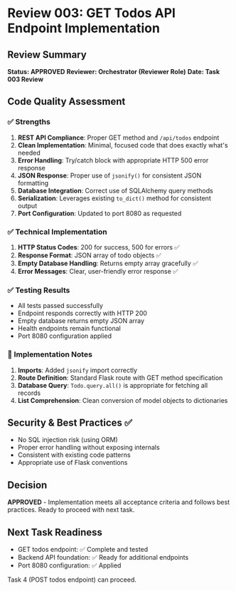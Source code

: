 # Review 003: GET Todos API Endpoint Implementation

## Review Summary
**Status: APPROVED**
**Reviewer: Orchestrator (Reviewer Role)**
**Date: Task 003 Review**

## Code Quality Assessment

### ✅ Strengths
1. **REST API Compliance**: Proper GET method and `/api/todos` endpoint
2. **Clean Implementation**: Minimal, focused code that does exactly what's needed
3. **Error Handling**: Try/catch block with appropriate HTTP 500 error response
4. **JSON Response**: Proper use of `jsonify()` for consistent JSON formatting
5. **Database Integration**: Correct use of SQLAlchemy query methods
6. **Serialization**: Leverages existing `to_dict()` method for consistent output
7. **Port Configuration**: Updated to port 8080 as requested

### ✅ Technical Implementation
1. **HTTP Status Codes**: 200 for success, 500 for errors ✅
2. **Response Format**: JSON array of todo objects ✅
3. **Empty Database Handling**: Returns empty array gracefully ✅
4. **Error Messages**: Clear, user-friendly error response ✅

### ✅ Testing Results
- All tests passed successfully
- Endpoint responds correctly with HTTP 200
- Empty database returns empty JSON array
- Health endpoints remain functional
- Port 8080 configuration applied

### 📝 Implementation Notes
1. **Imports**: Added `jsonify` import correctly
2. **Route Definition**: Standard Flask route with GET method specification
3. **Database Query**: `Todo.query.all()` is appropriate for fetching all records
4. **List Comprehension**: Clean conversion of model objects to dictionaries

## Security & Best Practices ✅
- No SQL injection risk (using ORM)
- Proper error handling without exposing internals
- Consistent with existing code patterns
- Appropriate use of Flask conventions

## Decision
**APPROVED** - Implementation meets all acceptance criteria and follows best practices. Ready to proceed with next task.

## Next Task Readiness
- GET todos endpoint: ✅ Complete and tested
- Backend API foundation: ✅ Ready for additional endpoints
- Port 8080 configuration: ✅ Applied

Task 4 (POST todos endpoint) can proceed.